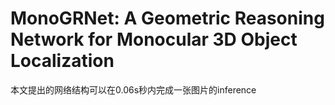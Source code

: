 # MonoGRNet: A Geometric Reasoning Network for Monocular 3D Object Localization

本文提出的网络结构可以在0.06s秒内完成一张图片的inference